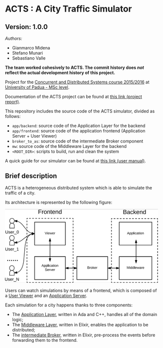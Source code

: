 # ACTS : A City Traffic Simulator

## Version: 1.0.0

_Authors:_
* Gianmarco Midena
* Stefano Munari
* Sebastiano Valle

**The team worked cohesively to ACTS.
The commit history does _not_ reflect the actual
development history of this project.**

Project for the [Concurrent and Distributed Systems course 2015/2016](http://www.math.unipd.it/~tullio/SCD/2015/)
at [University of Padua - MSc level](http://informatica.math.unipd.it/laureamagistrale/indexen.html).

Documentation of the ACTS project can be found at [this link (project report)](https://github.com/StefanoMunari/acts-docs/releases/).

This repository includes the source code of the ACTS simulator, divided as
follows:

* `app/backend`: source code of the Application Layer for the backend
* `app/frontend`: source code of the application frontend (Application Server + User Viewer)
* `broker_to_as`: source code of the intermediate Broker component
* `mw`: source code of the Middleware Layer for the backend
* `<ROOT_DIR>`: scripts to build, run and clean the system

A quick guide for our simulator can be found at [this link (user manual)](https://github.com/StefanoMunari/acts-docs/releases/).

## Brief description

ACTS is a heterogeneous distributed system which is able to simulate the
traffic of a city.

Its architecture is represented by the following figure:

![ACTS Architecture](images/architecture.png "Overall architecture")

Users can watch simulations by means of a frontend, which is composed
of a [User Viewer](app/frontend/apps/interface/web/) and an [Application
Server](app/frontend/).

Each simulation for a city happens thanks to three components:

* The [Application Layer](app/backend), written in Ada and C++, handles all of
  the domain logic;
* The [Middleware Layer](mw/), written in Elixir, enables the application to
  be distributed;
* The [intermediate Broker](broker_to_as/), written in Elixir, pre-process the
  events before forwarding them to the frontend.
